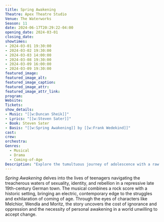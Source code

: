 ```yaml
---
title: Spring Awakening
Theatre: Apex Theatre Studio
Venue: The Waterworks
Season: 11
date: 2024-06-17T20:29:22-04:00
opening_date: 2024-03-01
closing_date: 
showtimes:
- 2024-03-01 19:30:00
- 2024-03-02 19:30:00
- 2024-03-03 14:00:00
- 2024-03-08 19:30:00
- 2024-03-09 16:00:00
- 2024-03-09 19:30:00
featured_image: 
featured_image_alt: 
featured_image_caption: 
featured_image_attr: 
featured_image_attr_link: 
program:
Website: 
Tickets: 
show_details: 
- Music: "[[w:Duncan Sheik]]"
- Lyrics: "[[w:Steven Sater]]"
- Book: Steven Sater
- Basis: "[[w:Spring Awakening]] by [[w:Frank Wedekind]]"
cast:
crew:
orchestra:
Genres:
  - Musical
  - Drama
  - Coming-of-Age
Description: "Explore the tumultuous journey of adolescence with a raw and poignant look at youth in revolt against the stifling morals of society."
---
```

*Spring Awakening* delves into the lives of teenagers navigating the treacherous waters of sexuality, identity, and rebellion in a repressive late 19th-century German town. The musical combines a rock score with a historic setting, bringing an electric, contemporary edge to the struggles and exhilaration of coming of age. Through the eyes of characters like Melchior, Wendla and Moritz, the story uncovers the cost of ignorance and oppression and the necessity of personal awakening in a world unwilling to accept change.